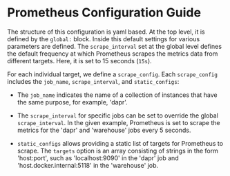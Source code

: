 # Prometheus Configuration Guide

The structure of this configuration is yaml based. At the top level, it is defined by the `global:` block. Inside this default settings for various parameters are defined. The `scrape_interval` set at the global level defines the default frequency at which Prometheus scrapes the metrics data from different targets. Here, it is set to 15 seconds (`15s`).

For each individual target, we define a `scrape_config`. Each `scrape_config` includes the `job_name`, `scrape_interval`, and `static_configs`:

- The `job_name` indicates the name of a collection of instances that have the same purpose, for example, 'dapr'.

- The `scrape_interval` for specific jobs can be set to override the global `scrape_interval`. In the given example, Prometheus is set to scrape the metrics for the 'dapr' and 'warehouse' jobs every 5 seconds.

- `static_configs` allows providing a static list of targets for Prometheus to scrape. The `targets` option is an array consisting of strings in the form 'host:port', such as 'localhost:9090' in the 'dapr' job and 'host.docker.internal:5118' in the 'warehouse' job.
